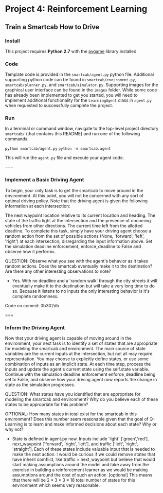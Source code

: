 # Project 4: Reinforcement Learning
## Train a Smartcab How to Drive

### Install

This project requires **Python 2.7** with the [pygame](https://www.pygame.org/wiki/GettingStarted
) library installed

### Code

Template code is provided in the `smartcab/agent.py` python file. Additional supporting python code can be found in `smartcab/enviroment.py`, `smartcab/planner.py`, and `smartcab/simulator.py`. Supporting images for the graphical user interface can be found in the `images` folder. While some code has already been implemented to get you started, you will need to implement additional functionality for the `LearningAgent` class in `agent.py` when requested to successfully complete the project.

### Run

In a terminal or command window, navigate to the top-level project directory `smartcab/` (that contains this README) and run one of the following commands:

```python smartcab/agent.py```
```python -m smartcab.agent```

This will run the `agent.py` file and execute your agent code.

===
### Implement a Basic Driving Agent
To begin, your only task is to get the smartcab to move around in the environment. At this point, you will not be concerned with any sort of optimal driving policy. Note that the driving agent is given the following information at each intersection:

The next waypoint location relative to its current location and heading.
The state of the traffic light at the intersection and the presence of oncoming vehicles from other directions.
The current time left from the allotted deadline.
To complete this task, simply have your driving agent choose a random action from the set of possible actions (None, 'forward', 'left', 'right') at each intersection, disregarding the input information above. Set the simulation deadline enforcement, enforce_deadline to False and observe how it performs.

QUESTION: Observe what you see with the agent's behavior as it takes random actions. Does the smartcab eventually make it to the destination? Are there any other interesting observations to note?
* Yes. With no deadline and a 'random walk' through the city streets it will eventually make it to the destination but will take a very long time to do so.
Because it listens to no inputs the only interesting behavior is it's complete randomness.

Code on commit: 0b302db


===
### Inform the Driving Agent
Now that your driving agent is capable of moving around in the environment, your next task is to identify a set of states that are appropriate for modeling the smartcab and environment. The main source of state variables are the current inputs at the intersection, but not all may require representation. You may choose to explicitly define states, or use some combination of inputs as an implicit state. At each time step, process the inputs and update the agent's current state using the self.state variable. Continue with the simulation deadline enforcement enforce_deadline being set to False, and observe how your driving agent now reports the change in state as the simulation progresses.

QUESTION: What states have you identified that are appropriate for modeling the smartcab and environment? Why do you believe each of these states to be appropriate for this problem?

OPTIONAL: How many states in total exist for the smartcab in this environment? Does this number seem reasonable given that the goal of Q-Learning is to learn and make informed decisions about each state? Why or why not?

* State is defined in agent.py now. Inputs include 'light' ['green','red'], next_waypoint ['forward', 'right', 'left'], and traffic ['left', 'right', 'straight'].
Each of these states include valuable input that is needed to make the next action. I would be curious if we could remove states that have inherit comflict, like traffic = next_waypoint but believe that would 
start making assumptions around the model and take away from the exercise in building a reinforcement learner as we would be making assumptions around the cost of such an action.
[optional] This means that there will be 2 * 3 * 3 = 18 total number of states for this environment which seems very reasonable.


